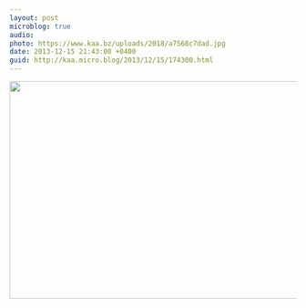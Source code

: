 ```yaml
---
layout: post
microblog: true
audio: 
photo: https://www.kaa.bz/uploads/2018/a7568c7dad.jpg
date: 2013-12-15 21:43:00 +0400
guid: http://kaa.micro.blog/2013/12/15/174300.html
---
```

<img src="https://www.kaa.bz/uploads/2018/a7568c7dad.jpg" alt="" width="840" height="382" class="alignnone size-full wp-image-974" />
